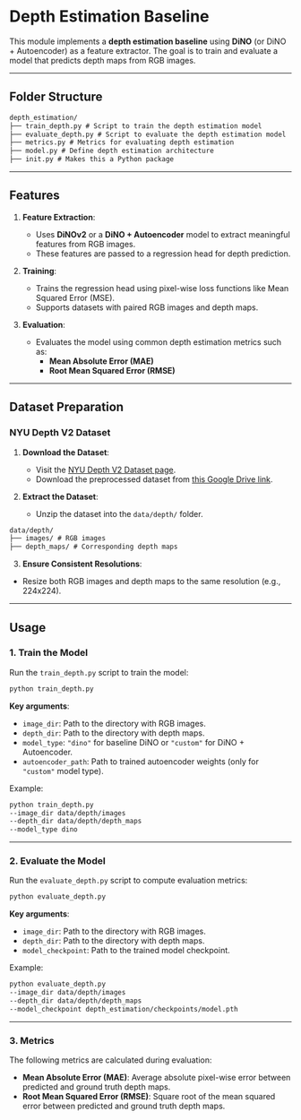 # Depth Estimation Baseline

This module implements a **depth estimation baseline** using **DiNO** (or DiNO + Autoencoder) as a feature extractor. The goal is to train and evaluate a model that predicts depth maps from RGB images.

---

## Folder Structure
```markdown
depth_estimation/ 
├── train_depth.py # Script to train the depth estimation model 
├── evaluate_depth.py # Script to evaluate the depth estimation model 
├── metrics.py # Metrics for evaluating depth estimation 
├── model.py # Define depth estimation architecture 
├── init.py # Makes this a Python package
```

---

## Features

1. **Feature Extraction**:
   - Uses **DiNOv2** or a **DiNO + Autoencoder** model to extract meaningful features from RGB images.
   - These features are passed to a regression head for depth prediction.

2. **Training**:
   - Trains the regression head using pixel-wise loss functions like Mean Squared Error (MSE).
   - Supports datasets with paired RGB images and depth maps.

3. **Evaluation**:
   - Evaluates the model using common depth estimation metrics such as:
     - **Mean Absolute Error (MAE)**
     - **Root Mean Squared Error (RMSE)**

---
## Dataset Preparation

### NYU Depth V2 Dataset

1. **Download the Dataset**:
   - Visit the [NYU Depth V2 Dataset page](https://cs.nyu.edu/~silberman/datasets/nyu_depth_v2.html).
   - Download the preprocessed dataset from [this Google Drive link](https://drive.google.com/drive/folders/1L6ndgDvnC1BXo9dwoERsahC6vD5CCO3J).

2. **Extract the Dataset**:
   - Unzip the dataset into the `data/depth/` folder.

```markdown
data/depth/ 
├── images/ # RGB images 
├── depth_maps/ # Corresponding depth maps
```

3. **Ensure Consistent Resolutions**:
- Resize both RGB images and depth maps to the same resolution (e.g., 224x224).

---

## Usage

### 1. Train the Model

Run the `train_depth.py` script to train the model:
```bash
python train_depth.py
```

**Key arguments**:
- `image_dir`: Path to the directory with RGB images.
- `depth_dir`: Path to the directory with depth maps.
- `model_type`: `"dino"` for baseline DiNO or `"custom"` for DiNO + Autoencoder.
- `autoencoder_path`: Path to trained autoencoder weights (only for `"custom"` model type).

Example:
```bash
python train_depth.py
--image_dir data/depth/images
--depth_dir data/depth/depth_maps
--model_type dino
```

---

### 2. Evaluate the Model

Run the `evaluate_depth.py` script to compute evaluation metrics:

```bash
python evaluate_depth.py
```

**Key arguments**:
- `image_dir`: Path to the directory with RGB images.
- `depth_dir`: Path to the directory with depth maps.
- `model_checkpoint`: Path to the trained model checkpoint.

Example:
```bash
python evaluate_depth.py
--image_dir data/depth/images
--depth_dir data/depth/depth_maps
--model_checkpoint depth_estimation/checkpoints/model.pth
```
---

### 3. Metrics

The following metrics are calculated during evaluation:
- **Mean Absolute Error (MAE)**: Average absolute pixel-wise error between predicted and ground truth depth maps.
- **Root Mean Squared Error (RMSE)**: Square root of the mean squared error between predicted and ground truth depth maps.
